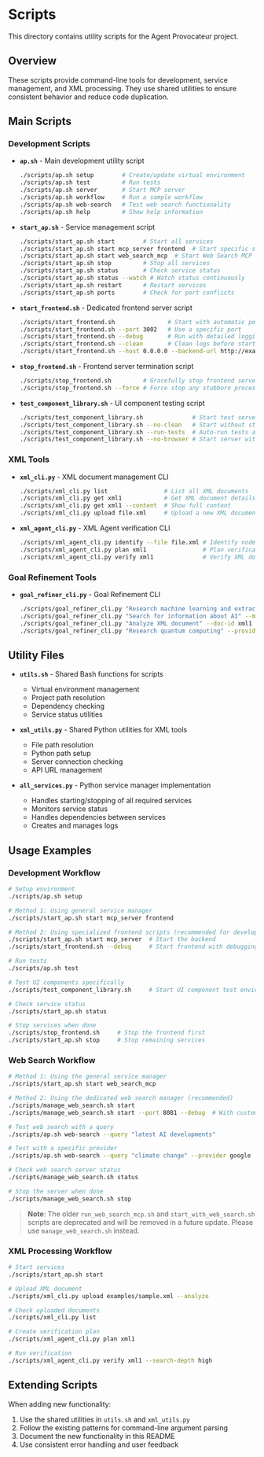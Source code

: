 # Scripts

This directory contains utility scripts for the Agent Provocateur project.

## Overview

These scripts provide command-line tools for development, service management, and XML processing. They use shared utilities to ensure consistent behavior and reduce code duplication.

## Main Scripts

### Development Scripts

- **`ap.sh`** - Main development utility script
  ```bash
  ./scripts/ap.sh setup        # Create/update virtual environment
  ./scripts/ap.sh test         # Run tests
  ./scripts/ap.sh server       # Start MCP server
  ./scripts/ap.sh workflow     # Run a sample workflow
  ./scripts/ap.sh web-search   # Test web search functionality
  ./scripts/ap.sh help         # Show help information
  ```

- **`start_ap.sh`** - Service management script
  ```bash
  ./scripts/start_ap.sh start        # Start all services
  ./scripts/start_ap.sh start mcp_server frontend  # Start specific services
  ./scripts/start_ap.sh start web_search_mcp  # Start Web Search MCP server
  ./scripts/start_ap.sh stop         # Stop all services
  ./scripts/start_ap.sh status       # Check service status
  ./scripts/start_ap.sh status --watch # Watch status continuously
  ./scripts/start_ap.sh restart      # Restart services
  ./scripts/start_ap.sh ports        # Check for port conflicts
  ```

- **`start_frontend.sh`** - Dedicated frontend server script
  ```bash
  ./scripts/start_frontend.sh               # Start with automatic port detection
  ./scripts/start_frontend.sh --port 3002   # Use a specific port
  ./scripts/start_frontend.sh --debug       # Run with detailed logging
  ./scripts/start_frontend.sh --clean       # Clean logs before starting
  ./scripts/start_frontend.sh --host 0.0.0.0 --backend-url http://example.com:8000  # Custom config
  ```

- **`stop_frontend.sh`** - Frontend server termination script
  ```bash
  ./scripts/stop_frontend.sh         # Gracefully stop frontend server
  ./scripts/stop_frontend.sh --force # Force stop any stubborn processes
  ```

- **`test_component_library.sh`** - UI component testing script
  ```bash
  ./scripts/test_component_library.sh              # Start test server and open browser
  ./scripts/test_component_library.sh --no-clean   # Start without stopping existing servers
  ./scripts/test_component_library.sh --run-tests  # Auto-run tests after starting
  ./scripts/test_component_library.sh --no-browser # Start server without opening browser
  ```

### XML Tools

- **`xml_cli.py`** - XML document management CLI
  ```bash
  ./scripts/xml_cli.py list                # List all XML documents
  ./scripts/xml_cli.py get xml1            # Get XML document details
  ./scripts/xml_cli.py get xml1 --content  # Show full content
  ./scripts/xml_cli.py upload file.xml     # Upload a new XML document
  ```

- **`xml_agent_cli.py`** - XML Agent verification CLI
  ```bash
  ./scripts/xml_agent_cli.py identify --file file.xml # Identify nodes
  ./scripts/xml_agent_cli.py plan xml1                # Plan verification
  ./scripts/xml_agent_cli.py verify xml1              # Verify XML document
  ```

### Goal Refinement Tools

- **`goal_refiner_cli.py`** - Goal Refinement CLI
  ```bash
  ./scripts/goal_refiner_cli.py "Research machine learning and extract entities from document"
  ./scripts/goal_refiner_cli.py "Search for information about AI" --max-results 10
  ./scripts/goal_refiner_cli.py "Analyze XML document" --doc-id xml1
  ./scripts/goal_refiner_cli.py "Research quantum computing" --provider google --json
  ```

## Utility Files

- **`utils.sh`** - Shared Bash functions for scripts
  - Virtual environment management
  - Project path resolution
  - Dependency checking
  - Service status utilities

- **`xml_utils.py`** - Shared Python utilities for XML tools
  - File path resolution
  - Python path setup
  - Server connection checking
  - API URL management

- **`all_services.py`** - Python service manager implementation
  - Handles starting/stopping of all required services
  - Monitors service status
  - Handles dependencies between services
  - Creates and manages logs

## Usage Examples

### Development Workflow

```bash
# Setup environment
./scripts/ap.sh setup

# Method 1: Using general service manager
./scripts/start_ap.sh start mcp_server frontend

# Method 2: Using specialized frontend scripts (recommended for development)
./scripts/start_ap.sh start mcp_server  # Start the backend
./scripts/start_frontend.sh --debug     # Start frontend with debugging

# Run tests
./scripts/ap.sh test

# Test UI components specifically
./scripts/test_component_library.sh     # Start UI component test environment

# Check service status
./scripts/start_ap.sh status

# Stop services when done
./scripts/stop_frontend.sh     # Stop the frontend first
./scripts/start_ap.sh stop     # Stop remaining services
```

### Web Search Workflow

```bash
# Method 1: Using the general service manager
./scripts/start_ap.sh start web_search_mcp

# Method 2: Using the dedicated web search manager (recommended)
./scripts/manage_web_search.sh start
./scripts/manage_web_search.sh start --port 8081 --debug  # With custom options

# Test web search with a query
./scripts/ap.sh web-search --query "latest AI developments"

# Test with a specific provider
./scripts/ap.sh web-search --query "climate change" --provider google

# Check web search server status
./scripts/manage_web_search.sh status

# Stop the server when done
./scripts/manage_web_search.sh stop
```

> **Note**: The older `run_web_search_mcp.sh` and `start_with_web_search.sh` scripts are deprecated and will be removed in a future update. Please use `manage_web_search.sh` instead.

### XML Processing Workflow

```bash
# Start services
./scripts/start_ap.sh start

# Upload XML document
./scripts/xml_cli.py upload examples/sample.xml --analyze

# Check uploaded documents
./scripts/xml_cli.py list

# Create verification plan
./scripts/xml_agent_cli.py plan xml1

# Run verification
./scripts/xml_agent_cli.py verify xml1 --search-depth high
```

## Extending Scripts

When adding new functionality:

1. Use the shared utilities in `utils.sh` and `xml_utils.py`
2. Follow the existing patterns for command-line argument parsing
3. Document the new functionality in this README
4. Use consistent error handling and user feedback